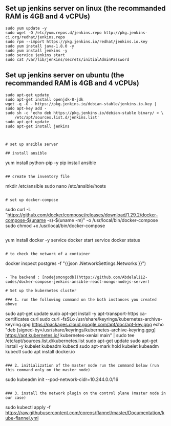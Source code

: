 ## Set up jenkins server on linux (the recommanded RAM is 4GB and 4 vCPUs)

```
sudo yum update -y
sudo wget -O /etc/yum.repos.d/jenkins.repo http://pkg.jenkins-ci.org/redhat/jenkins.repo
sudo rpm --import https://pkg.jenkins.io/redhat/jenkins.io.key
sudo yum install java-1.8.0 -y
sudo yum install jenkins -y
sudo service jenkins start
sudo cat /var/lib/jenkins/secrets/initialAdminPassword
```

## Set up jenkins server on ubuntu (the recommanded RAM is 4GB and 4 vCPUs)

```
sudo apt-get update
sudo apt-get install openjdk-8-jdk
wget -q -O - https://pkg.jenkins.io/debian-stable/jenkins.io.key | sudo apt-key add -
sudo sh -c 'echo deb https://pkg.jenkins.io/debian-stable binary/ > \
    /etc/apt/sources.list.d/jenkins.list'
sudo apt-get update
sudo apt-get install jenkins



# set up ansible server

## install ansible

```

yum install python-pip -y
pip install ansible

```

## create the inventory file

```

mkdir /etc/ansible
sudo nano /etc/ansible/hosts

```

# set up docker-compose

```

sudo curl -L "https://github.com/docker/compose/releases/download/1.29.2/docker-compose-$(uname -s)-$(uname -m)" -o /usr/local/bin/docker-compose
sudo chmod +x /usr/local/bin/docker-compose

```

```

yum install docker -y
service docker start
service docker status

```

# to check the network of a container

```

docker inspect postgres -f "{{json .NetworkSettings.Networks }}")

```

- The backend : [nodejsmongodb](https://github.com/Abdelali12-codes/docker-compose-jenkins-ansible-react-mongo-nodejs-server)

# Set up the kubernetes cluster

### 1. run the following command on the both instances you created above

```

sudo apt-get update
sudo apt-get install -y apt-transport-https ca-certificates curl
sudo curl -fsSLo /usr/share/keyrings/kubernetes-archive-keyring.gpg https://packages.cloud.google.com/apt/doc/apt-key.gpg
echo "deb [signed-by=/usr/share/keyrings/kubernetes-archive-keyring.gpg] https://apt.kubernetes.io/ kubernetes-xenial main" | sudo tee /etc/apt/sources.list.d/kubernetes.list
sudo apt-get update
sudo apt-get install -y kubelet kubeadm kubectl
sudo apt-mark hold kubelet kubeadm kubectl
sudo apt install docker.io

```

### 2. initialization of the master node run the command below (run this command only on the master node)

```

sudo kubeadm init --pod-network-cidr=10.244.0.0/16

```

### 3. install the network plugin on the control plane (master node in our case)

```

sudo kubectl apply -f https://raw.githubusercontent.com/coreos/flannel/master/Documentation/kube-flannel.yml

```

```

